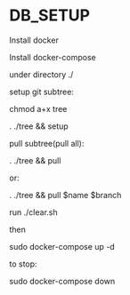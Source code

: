 # DB_SETUP

Install docker

Install docker-compose


under directory ./

setup git subtree: 

chmod a+x tree

. ./tree && setup

pull subtree(pull all):

. ./tree && pull

or:

. ./tree && pull $name $branch

run ./clear.sh

then

sudo docker-compose up -d

to stop:

sudo docker-compose down

